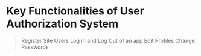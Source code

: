 # Key Functionalities of User Authorization System

> Register Site Users
> Log in and Log Out of an app
> Edit Profiles
> Change Passwords
